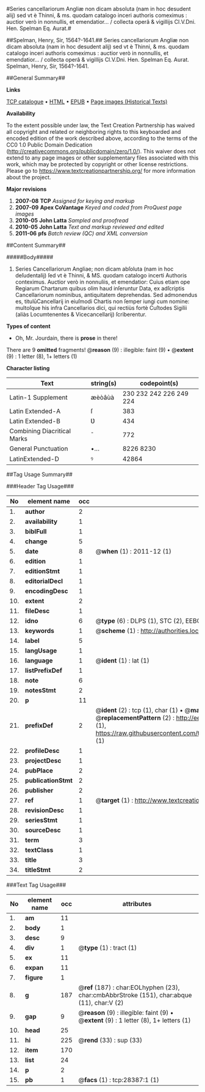 #Series cancellariorum Angliæ non dicam absoluta (nam in hoc desudent alij) sed vt è Thinni, & ms. quodam catalogo inceri authoris comeximus : auctior verò in nonnullis, et emendatior... / collecta operâ  & vigillijs Cl.V.Dni. Hen. Spelman Eq. Aurat.#

##Spelman, Henry, Sir, 1564?-1641.##
Series cancellariorum Angliæ non dicam absoluta (nam in hoc desudent alij) sed vt è Thinni, & ms. quodam catalogo inceri authoris comeximus : auctior verò in nonnullis, et emendatior... / collecta operâ  & vigillijs Cl.V.Dni. Hen. Spelman Eq. Aurat.
Spelman, Henry, Sir, 1564?-1641.

##General Summary##

**Links**

[TCP catalogue](http://www.ota.ox.ac.uk/tcp/)  • 
[HTML](http://tei.it.ox.ac.uk/tcp/Texts-HTML/free/A12/A12764.html)  • 
[EPUB](http://tei.it.ox.ac.uk/tcp/Texts-EPUB/free/A12/A12764.epub) • 
[Page images (Historical Texts)](https://historicaltexts.jisc.ac.uk/eebo-33143332e)

**Availability**

To the extent possible under law, the Text Creation Partnership has waived all copyright and related or neighboring rights to this keyboarded and encoded edition of the work described above, according to the terms of the CC0 1.0 Public Domain Dedication (http://creativecommons.org/publicdomain/zero/1.0/). This waiver does not extend to any page images or other supplementary files associated with this work, which may be protected by copyright or other license restrictions. Please go to https://www.textcreationpartnership.org/ for more information about the project.

**Major revisions**

1. __2007-08__ __TCP__ *Assigned for keying and markup*
1. __2007-09__ __Apex CoVantage__ *Keyed and coded from ProQuest page images*
1. __2010-05__ __John Latta__ *Sampled and proofread*
1. __2010-05__ __John Latta__ *Text and markup reviewed and edited*
1. __2011-06__ __pfs__ *Batch review (QC) and XML conversion*

##Content Summary##

#####Body#####

1. Series Cancellariorum Angliae; non dicam abſoluta (nam in hoc deſudentalij) ſed vt è Thinni, & MS. quodam catalogo incerti Authoris conteximus. Auctior verò in nonnuliis, et emendatior: Cuius etiam ope Regiarum Chartarum quibus olim haud inſeruntur Data, ex adſcriptis Cancellariorum nominibus, antiquitatem deprehendas. Sed admonendus es, titulūCancellarij in eiuſmodi Chartis non ſemper iungi cum nomine: multoſque his infra Cancellarios dici, qui rectiùs fortè Cuſtodes Sigilii (aliàs Locumtenentes & Vicecancellarij) ſcriberentur.

**Types of content**

  * Oh, Mr. Jourdain, there is **prose** in there!

There are 9 **omitted** fragments! 
 @__reason__ (9) : illegible: faint (9)  •  @__extent__ (9) : 1 letter (8), 1+ letters (1)

**Character listing**


|Text|string(s)|codepoint(s)|
|---|---|---|
|Latin-1 Supplement|æèòâùà|230 232 242 226 249 224|
|Latin Extended-A|ſ|383|
|Latin Extended-B|Ʋ|434|
|Combining             Diacritical Marks|̄|772|
|General Punctuation|•…|8226 8230|
|LatinExtended-D|ꝰ|42864|

##Tag Usage Summary##

###Header Tag Usage###

|No|element name|occ|attributes|
|---|---|---|---|
|1.|__author__|2||
|2.|__availability__|1||
|3.|__biblFull__|1||
|4.|__change__|5||
|5.|__date__|8| @__when__ (1) : 2011-12 (1)|
|6.|__edition__|1||
|7.|__editionStmt__|1||
|8.|__editorialDecl__|1||
|9.|__encodingDesc__|1||
|10.|__extent__|2||
|11.|__fileDesc__|1||
|12.|__idno__|6| @__type__ (6) : DLPS (1), STC (2), EEBO-CITATION (1), OCLC (1), VID (1)|
|13.|__keywords__|1| @__scheme__ (1) : http://authorities.loc.gov/ (1)|
|14.|__label__|5||
|15.|__langUsage__|1||
|16.|__language__|1| @__ident__ (1) : lat (1)|
|17.|__listPrefixDef__|1||
|18.|__note__|6||
|19.|__notesStmt__|2||
|20.|__p__|11||
|21.|__prefixDef__|2| @__ident__ (2) : tcp (1), char (1)  •  @__matchPattern__ (2) : ([0-9\-]+):([0-9IVX]+) (1), (.+) (1)  •  @__replacementPattern__ (2) : http://eebo.chadwyck.com/downloadtiff?vid=$1&page=$2 (1), https://raw.githubusercontent.com/textcreationpartnership/Texts/master/tcpchars.xml#$1 (1)|
|22.|__profileDesc__|1||
|23.|__projectDesc__|1||
|24.|__pubPlace__|2||
|25.|__publicationStmt__|2||
|26.|__publisher__|2||
|27.|__ref__|1| @__target__ (1) : http://www.textcreationpartnership.org/docs/. (1)|
|28.|__revisionDesc__|1||
|29.|__seriesStmt__|1||
|30.|__sourceDesc__|1||
|31.|__term__|3||
|32.|__textClass__|1||
|33.|__title__|3||
|34.|__titleStmt__|2||


###Text Tag Usage###

|No|element name|occ|attributes|
|---|---|---|---|
|1.|__am__|11||
|2.|__body__|1||
|3.|__desc__|9||
|4.|__div__|1| @__type__ (1) : tract (1)|
|5.|__ex__|11||
|6.|__expan__|11||
|7.|__figure__|1||
|8.|__g__|187| @__ref__ (187) : char:EOLhyphen (23), char:cmbAbbrStroke (151), char:abque (11), char:V (2)|
|9.|__gap__|9| @__reason__ (9) : illegible: faint (9)  •  @__extent__ (9) : 1 letter (8), 1+ letters (1)|
|10.|__head__|25||
|11.|__hi__|225| @__rend__ (33) : sup (33)|
|12.|__item__|170||
|13.|__list__|24||
|14.|__p__|2||
|15.|__pb__|1| @__facs__ (1) : tcp:28387:1 (1)|
